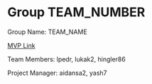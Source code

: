 # Group TEAM_NUMBER
Group Name: TEAM_NAME

[MVP Link](http://cs196.cs.illinois.edu)

Team Members: lpedr, lukak2, hingler86

Project Manager: aidansa2, yash7
